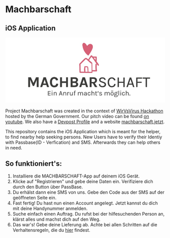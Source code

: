 # Machbarschaft
## iOS Application

![Machbarschaft Logo](logo.jpeg)

Project Machbarschaft was created in the context of [WirVsVirus Hackathon](https://wirvsvirushackathon.org/) hosted by the German Government. Our pitch video can be found [on youtube](https://www.youtube.com/watch?v=8YJ0I0dMmWg). We also have a [Devpost Profile](https://devpost.com/software/einanrufhilft) and a website [machbarschaft.jetzt](https://machbarschaft.jetzt/).

This repository contains the iOS Application which is meant for the helper, to find nearby help seeking persons. New Users have to verify their Identiy with Passbase(ID - Verfication) and SMS. Afterwards they can help others in need. 

## So funktioniert's:

1. Installiere die MACHBARSCHAFT-App auf deinem iOS Gerät.
2. Klicke auf "Registrieren" und gebe deine Daten ein. Verifiziere dich durch den Button über PassBase.
3. Du erhälst dann eine SMS von uns. Gebe den Code aus der SMS auf der geöffneten Seite ein.
4. Fast fertig! Du hast nun einen Account angelegt. Jetzt kannst du dich mit deine Handynummer anmelden.
5. Suche einfach einen Auftrag. Du rufst bei der hilfesuchenden Person an, klärst alles und machst dich auf den Weg.
6. Das war's! Gebe deine Lieferung ab. Achte bei allen Schritten auf die Verhaltensregeln, die du [hier](https://github.com/machbarschaft/machbarschaft/blob/master/Verhaltensempfehlungen_für_MACHBAR_EINKAUF.pdf) findest.
